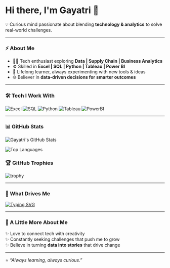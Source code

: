 # Hi there, I'm Gayatri 👋  

💡 Curious mind passionate about blending **technology & analytics** to solve real-world challenges.  

---

### ⚡ About Me  
- 👩‍💻 Tech enthusiast exploring **Data | Supply Chain | Business Analytics**  
- ⚙️ Skilled in **Excel | SQL | Python | Tableau | Power BI**  
- 🌱 Lifelong learner, always experimenting with new tools & ideas  
- 🌐 Believer in **data-driven decisions for smarter outcomes**  

---

### 🛠️ Tech I Work With
![Excel](https://img.shields.io/badge/Excel-217346?style=for-the-badge&logo=microsoft-excel&logoColor=white)
![SQL](https://img.shields.io/badge/SQL-003B57?style=for-the-badge&logo=database&logoColor=white)
![Python](https://img.shields.io/badge/Python-3776AB?style=for-the-badge&logo=python&logoColor=white)
![Tableau](https://img.shields.io/badge/Tableau-E97627?style=for-the-badge&logo=tableau&logoColor=white)
![PowerBI](https://img.shields.io/badge/PowerBI-F2C811?style=for-the-badge&logo=power-bi&logoColor=black)

---

### 📊 GitHub Stats  

![Gayatri's GitHub Stats](https://github-readme-stats.vercel.app/api?username=Gayatriradkarr&show_icons=true&theme=tokyonight&hide_border=true&count_private=true)  

![Top Languages](https://github-readme-stats.vercel.app/api/top-langs/?username=GAyatriradkarr&layout=compact&theme=tokyonight&hide_border=true)

### 🏆 GitHub Trophies  

![trophy](https://github-profile-trophy.vercel.app/?username=Gayatriradkarr&theme=tokyonight&no-frame=true&no-bg=true&margin-w=15)


---

### 🌟 What Drives Me
[![Typing SVG](https://readme-typing-svg.herokuapp.com?font=Fira+Code&pause=1200&color=F75C7E&center=true&vCenter=true&width=700&lines=Tech+Enthusiast;Data+%7C+Analytics+%7C+Optimization;Always+Learning+Always+Curious)](https://git.io/typing-svg)

---

### 🌟 A Little More About Me  
✨ Love to connect tech with creativity  
✨ Constantly seeking challenges that push me to grow  
✨ Believe in turning **data into stories** that drive change  

---

⭐️ *“Always learning, always curious.”*  

